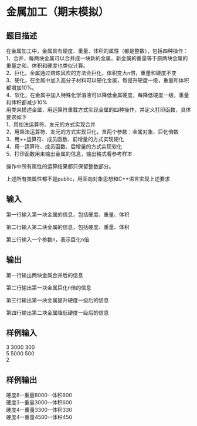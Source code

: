 # 金属加工（期末模拟）  
  
## 题目描述  
在金属加工中，金属具有硬度、重量、体积的属性（都是整数），包括四种操作：  
1、合并，每两块金属可以合并成一块新的金属。新金属的重量等于原两块金属的重量之和，体积和硬度也类似计算。  
2、巨化，金属通过熔炼风吹的方法会巨化，体积变大n倍，重量和硬度不变  
3、硬化，在金属中加入高分子材料可以硬化金属，每提升硬度一级，重量和体积都增加10%。  
4、软化，在金属中加入特殊化学溶液可以降低金属硬度，每降低硬度一级，重量和体积都减少10%  
用类来描述金属，用运算符重载方式实现金属的四种操作，并定义打印函数，具体要求如下  
1、用加法运算符、友元的方式实现合并  
2、用乘法运算符、友元的方式实现巨化，含两个参数：金属对象、巨化倍数  
3、用++运算符、成员函数、前增量的方式实现硬化  
4、用--运算符、成员函数、后增量的方式实现软化  
5、打印函数用来输出金属的信息，输出格式看参考样本  
    
  
操作中所有属性的运算结果都只保留整数部分。  
  
上述所有类属性都不是public，用面向对象思想和C++语言实现上述要求  
  
## 输入  
第一行输入第一块金属的信息，包括硬度、重量、体积  
  
第二行输入第二块金属的信息，包括硬度、重量、体积  
  
第三行输入一个参数n，表示巨化n倍  
  
## 输出  
第一行输出两块金属合并后的信息  
  
第二行输出第一块金属巨化n倍的信息  
  
第三行输出第一块金属提升硬度一级后的信息  
  
第四行输出第二块金属降低硬度一级后的信息  
  
## 样例输入  
3 3000 300  
5 5000 500  
2  
## 样例输出  
硬度8--重量8000--体积800  
硬度3--重量3000--体积600  
硬度4--重量3300--体积330  
硬度4--重量4500--体积450  
  
